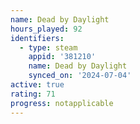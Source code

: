 ```yaml
---
name: Dead by Daylight
hours_played: 92
identifiers:
  - type: steam
    appid: '381210'
    name: Dead by Daylight
    synced_on: '2024-07-04'
active: true
rating: 71
progress: notapplicable
---
```


